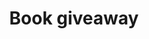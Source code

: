 ---
title: Book giveaway
image: btvwag4.jpg
description: Big thanks to O'Reilly for donating books to BTVWAG!
category: carousel
---
